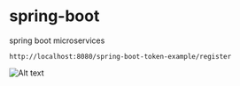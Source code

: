 # spring-boot
spring boot microservices

<code>http://localhost:8080/spring-boot-token-example/register</code>

![Alt text](https://github.com/antonio490/spring-boot/blob/master/capturas/spring-boot-postman.PNG)

